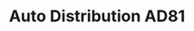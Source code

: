 ---
title: "Auto Distribution AD81"
url: /albi/auto-distribution-ad81/
shop: réparation de voitures
---